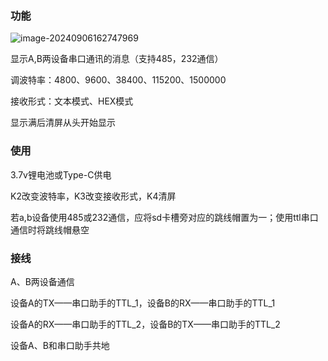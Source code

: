 ### 功能

![image-20240906162747969](http://10.16.21.211:9000/hd_dev/tools/serial_assistant/-/blob/master/pages/%E7%A4%BA%E6%84%8F%E5%9B%BE.png?ref_type=heads)

显示A,B两设备串口通讯的消息（支持485，232通信）

调波特率：4800、9600、38400、115200、1500000

接收形式：文本模式、HEX模式

显示满后清屏从头开始显示

### 使用

3.7v锂电池或Type-C供电

K2改变波特率，K3改变接收形式，K4清屏

若a,b设备使用485或232通信，应将sd卡槽旁对应的跳线帽置为一；使用ttl串口通信时将跳线帽悬空

### 接线

A、B两设备通信

设备A的TX——串口助手的TTL_1，设备B的RX——串口助手的TTL_1

设备A的RX——串口助手的TTL_2，设备B的TX——串口助手的TTL_2

设备A、B和串口助手共地

